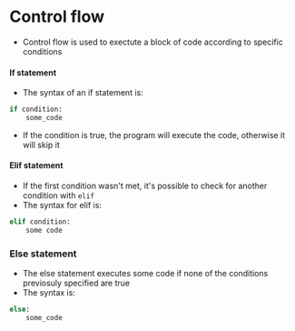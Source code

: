# Control flow
- Control flow is used to exectute a block of code according to specific conditions

#### If statement
- The syntax of an if statement is:
```python
if condition:
	some_code
```
- If the condition is true, the program will execute the code, otherwise it will skip it

#### Elif statement
- If the first condition wasn't met, it's possible to check for another condition with `elif`
- The syntax for elif is:
```python
elif condition:
	some code
```

### Else statement
- The else statement executes some code if none of the conditions previosuly specified are true
- The syntax is:
```python
else:
	some_code
```